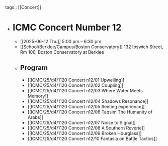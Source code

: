 tags:: [[Concert]]

- # ICMC Concert Number 12
	- [[2025-06-12 Thu]] 5:00 pm – 6:30 pm
	- [[School/Berklee/Campus/Boston Conservatory]] 132 Ipswich Street, Rm 106, Boston Conservatory at Berklee
	- ## Program
		- [[ICMC/25/d4/1120 Concert n12/01 Upwelling]]
		- [[ICMC/25/d4/1120 Concert n12/02 Coupling]]
		- [[ICMC/25/d4/1120 Concert n12/03 Where Water Meets Memory]]
		- [[ICMC/25/d4/1120 Concert n12/04 Shadows Resonance]]
		- [[ICMC/25/d4/1120 Concert n12/05 fleeting experience]]
		- [[ICMC/25/d4/1120 Concert n12/06 Taqsim The Humanity of Arabs]]
		- [[ICMC/25/d4/1120 Concert n12/07 Noise to Signal]]
		- [[ICMC/25/d4/1120 Concert n12/08 A Southern Reverie]]
		- [[ICMC/25/d4/1120 Concert n12/09 Broken Hourglass]]
		- [[ICMC/25/d4/1120 Concert n12/10 Fantasia on Battle Tactics]]